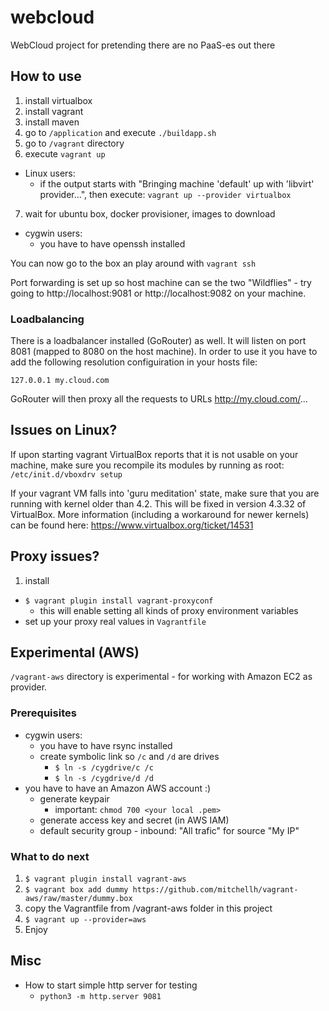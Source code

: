 # webcloud
WebCloud project for pretending there are no PaaS-es out there

## How to use

1. install virtualbox
2. install vagrant
3. install maven
4. go to `/application` and execute `./buildapp.sh`
5. go to `/vagrant` directory
6. execute `vagrant up`
  * Linux users:
    + if the output starts with "Bringing machine 'default' up with 'libvirt' provider...", then execute: `vagrant up --provider virtualbox`
7. wait for ubuntu box, docker provisioner, images to download
  * cygwin users:
    + you have to have openssh installed

You can now go to the box an play around with `vagrant ssh`

Port forwarding is set up so host machine can se the two "Wildflies" - try going to http://localhost:9081 or http://localhost:9082 on your machine.

### Loadbalancing

There is a loadbalancer installed (GoRouter) as well. It will listen on port 8081 (mapped to 8080 on the host machine). In order to use it you have to add the following resolution configuiration in your hosts file:

`127.0.0.1 my.cloud.com`

GoRouter will then proxy all the requests to URLs http://my.cloud.com/...


## Issues on Linux?

If upon starting vagrant VirtualBox reports that it is not usable on your machine, make sure you recompile its modules by running as root:
`/etc/init.d/vboxdrv setup`

If your vagrant VM falls into 'guru meditation' state, make sure that you are running with kernel older than 4.2. This will be fixed in version 4.3.32 of VirtualBox. More information (including a workaround for newer kernels) can be found here: https://www.virtualbox.org/ticket/14531

## Proxy issues?

1. install
  * `$ vagrant plugin install vagrant-proxyconf`
    + this will enable setting all kinds of proxy environment variables
  * set up your proxy real values in `Vagrantfile`

## Experimental (AWS)

`/vagrant-aws` directory is experimental - for working with Amazon EC2 as provider.

### Prerequisites

* cygwin users:
  + you have to have rsync installed
  + create symbolic link so `/c` and `/d` are drives
    - `$ ln -s /cygdrive/c /c`
    - `$ ln -s /cygdrive/d /d`
* you have to have an Amazon AWS account :)
  + generate keypair
    - important: `chmod 700 <your local .pem>`
  + generate access key and secret (in AWS IAM)
  + default security group - inbound: "All trafic" for source "My IP"

### What to do next

1. `$ vagrant plugin install vagrant-aws`
2. `$ vagrant box add dummy https://github.com/mitchellh/vagrant-aws/raw/master/dummy.box`
3. copy the Vagrantfile from /vagrant-aws folder in this project
4. `$ vagrant up --provider=aws`
5. Enjoy

## Misc

* How to start simple http server for testing
  + `python3 -m http.server 9081`